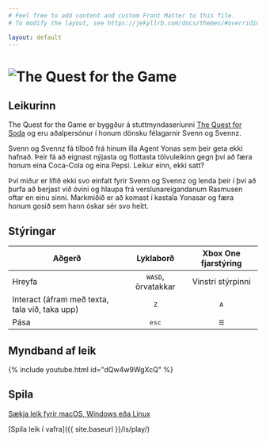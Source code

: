 ```yaml
---
# Feel free to add content and custom Front Matter to this file.
# To modify the layout, see https://jekyllrb.com/docs/themes/#overriding-theme-defaults

layout: default
---
```


<h1><img class="game-logo pixel-art" src="{{ site.baseurl }}/assets/img/the-quest-game-logo.png" alt="The Quest for the Game"></h1>

## Leikurinn

The Quest for the Game er byggður á stuttmyndaseríunni [The Quest for Soda](https://www.youtube.com/playlist?list=PLRPhs_MpGPlg9gD7TQp-APjz5g2SNIPe7) og eru aðalpersónur í honum dönsku félagarnir Svenn og Svennz.

Svenn og Svennz fá tilboð frá hinum illa Agent Yonas sem þeir geta ekki hafnað. Þeir fá að eignast nýjasta og flottasta tölvuleikinn gegn því að færa honum eina Coca-Cola og eina Pepsi. Leikur einn, ekki satt?

Því miður er lífið ekki svo einfalt fyrir Svenn og Svennz og lenda þeir í því að þurfa að berjast við óvini og hlaupa frá verslunareigandanum Rasmusen oftar en einu sinni. Markmiðið er að komast í kastala Yonasar og færa honum gosið sem hann óskar sér svo heitt.

## Stýringar

| Aðgerð                                         |          Lyklaborð          | Xbox One fjarstýring |
| ---------------------------------------------- | :-------------------------: | :------------------: |
| Hreyfa                                         | <kbd>WASD</kbd>, örvatakkar |  Vinstri stýrpinni   |
| Interact (áfram með texta, tala við, taka upp) |        <kbd>Z</kbd>         |     <kbd>A</kbd>     |
| Pása                                           |       <kbd>esc</kbd>        |  <kbd>&#9776;</kbd>  |

## Myndband af leik

{% include youtube.html id="dQw4w9WgXcQ" %}

## Spila

[Sækja leik fyrir macOS, Windows eða Linux](https://github.com/haframjolk/the-quest-game/releases)

[Spila leik í vafra]({{ site.baseurl }}/is/play/)

